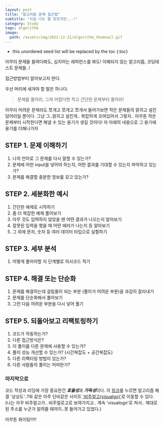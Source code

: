 ```yaml
---
layout: post
title: "알고리즘 문제 접근법"
subtitle: "사실 나도 잘 모르지만...!"
category: Study
tags: algorithm
image:
  path: /assets/img/2022-12-21/algorithm_thumnail.gif
---
```


* this unordered seed list will be replaced by the toc
{:toc}

아무리 문제들 들여다봐도,
심지어는 레퍼런스를 봐도!
이해되지 않는 알고리즘, 코딩테스트 문제들..!

접근방법부터 알아보고자 한다.

우선 머리에 새겨야 할 말은 하나다.

> 문제를 풀어라, 그게 어렵다면 작고 간단한 문제부터 풀어라!

<!--more-->

아무리 어려운 문제라도 쪼개고 쪼개고 쪼개서 들어가보면 작은 문제들의 얽히고 설킨 덩어리일 뿐이다. 그냥 그..얽히고 설킨게.. 복잡하게 꼬여있어서 그렇지.. 아무튼 작은 문제부터 시작한다면 해낼 수 있는 용기가 생길 것이다! 자 아래의 내용으로 그 용기에 용기를 더해나가자

<!--more-->

## STEP 1. 문제 이해하기
  1. 나의 언어로 그 문제를 다시 말할 수 있는가?
  2. 문제에 어떤 input을 넣어야 하는지, 어떤 결과를 기대할 수 있는지 파악하고 있는가?
  3. 문제를 해결할 충분한 정보를 갖고 있는가?

## STEP 2. 세분화한 예시
  1. 간단한 예제로 시작하기
  2. 좀 더 복잡한 예제 풀어보기
  3. 아무 것도 입력하지 않았을 땐 어떤 결과가 나오는지 알아보기
  4. 잘못된 입력을 했을 때 어떤 에러가 나는지 등 알아보기
  5. 그 외에 문자, 숫자 등 여러 데이터 타입으로 실험하기

## STEP 3. 세부 분석
  1. 어떻게 풀어야할 지 단계별로 의사코드 적기

## STEP 4. 해결 또는 단순화
  1. 문제를 해결하는데 걸림돌이 되는 부분 (풀이가 어려운 부분)을 과감히 잘라내기
  2. 문제를 단순화해서 풀어보기
  3. 그런 다음 어려운 부분을 다시 넣어 풀기

## STEP 5. 되돌아보고 리팩토링하기
  1. 코드가 작동하는가?
  2. 다른 접근방식은?
  3. 이 풀이를 다른 문제에 사용할 수 있는가?
  4. 풀이 성능 개선할 수 있는가? (시간복잡도 + 공간복잡도)
  5. 다른 리팩터링 방법이 있는가?
  6. 다른 사람들의 풀이는 어떠한가?


### 마지막으로

코드 작성과 리딩에 가장 중요한건 ***효율성***과 ***가독성***이다.
이 [링크]를 누르면 알고리즘 해결 '상상도'..?와 같은 아주 단비같은 사이트 ['비주얼고(visualgo)']로 이동할 수 있다.
(나는 자꾸 비주얼고가.. 비주얼로고로 보여가지고.. 계속 'visualogo'로 쳐서.. 제대로 된 주소를 누군가 알려줄 때까지..못 들어가고 있었다.)

아무튼 화이팅!!!!!


[링크]:(https://visualgo.net/en)
['비주얼고(visualgo)']: (https://visualgo.net/en)